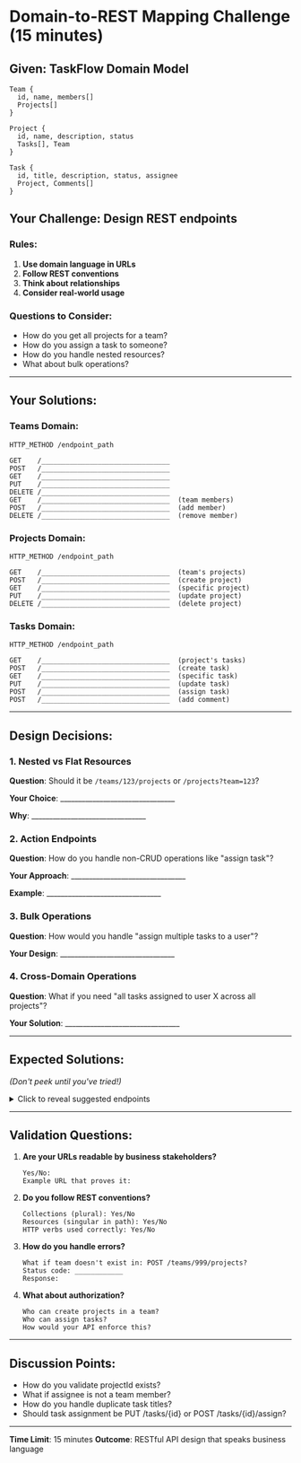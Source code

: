 # Domain-to-REST Mapping Challenge (15 minutes)

## Given: TaskFlow Domain Model

```
Team {
  id, name, members[]
  Projects[]
}

Project { 
  id, name, description, status
  Tasks[], Team
}

Task {
  id, title, description, status, assignee
  Project, Comments[]
}
```

## Your Challenge: Design REST endpoints

### Rules:
1. **Use domain language in URLs**
2. **Follow REST conventions**  
3. **Think about relationships**
4. **Consider real-world usage**

### Questions to Consider:
- How do you get all projects for a team?
- How do you assign a task to someone?
- How do you handle nested resources?
- What about bulk operations?

---

## Your Solutions:

### Teams Domain:
```
HTTP_METHOD /endpoint_path

GET    /________________________________
POST   /________________________________
GET    /________________________________
PUT    /________________________________
DELETE /________________________________
GET    /________________________________  (team members)
POST   /________________________________  (add member)
DELETE /________________________________  (remove member)
```

### Projects Domain:
```
HTTP_METHOD /endpoint_path

GET    /________________________________  (team's projects)
POST   /________________________________  (create project)
GET    /________________________________  (specific project)
PUT    /________________________________  (update project)
DELETE /________________________________  (delete project)
```

### Tasks Domain:
```
HTTP_METHOD /endpoint_path

GET    /________________________________  (project's tasks)
POST   /________________________________  (create task)
GET    /________________________________  (specific task)
PUT    /________________________________  (update task)
POST   /________________________________  (assign task)
POST   /________________________________  (add comment)
```

---

## Design Decisions:

### 1. Nested vs Flat Resources
**Question**: Should it be `/teams/123/projects` or `/projects?team=123`?

**Your Choice**: ________________________________

**Why**: ________________________________

### 2. Action Endpoints
**Question**: How do you handle non-CRUD operations like "assign task"?

**Your Approach**: ________________________________

**Example**: ________________________________

### 3. Bulk Operations
**Question**: How would you handle "assign multiple tasks to a user"?

**Your Design**: ________________________________

### 4. Cross-Domain Operations
**Question**: What if you need "all tasks assigned to user X across all projects"?

**Your Solution**: ________________________________

---

## Expected Solutions:
*(Don't peek until you've tried!)*

<details>
<summary>Click to reveal suggested endpoints</summary>

### Teams Domain:
```
GET    /teams                           # List all teams
POST   /teams                           # Create team
GET    /teams/{id}                      # Get specific team
PUT    /teams/{id}                      # Update team
DELETE /teams/{id}                      # Delete team
GET    /teams/{id}/members              # Get team members
POST   /teams/{id}/members              # Add member to team
DELETE /teams/{id}/members/{userId}     # Remove member from team
```

### Projects Domain:
```
GET    /teams/{teamId}/projects         # Get team's projects
POST   /teams/{teamId}/projects         # Create project in team
GET    /projects/{id}                   # Get specific project
PUT    /projects/{id}                   # Update project
DELETE /projects/{id}                   # Delete project
```

### Tasks Domain:
```
GET    /projects/{projectId}/tasks      # Get project's tasks
POST   /projects/{projectId}/tasks      # Create task in project
GET    /tasks/{id}                      # Get specific task
PUT    /tasks/{id}                      # Update task
POST   /tasks/{id}/assign               # Assign task to user
POST   /tasks/{id}/comments             # Add comment to task
```

### Advanced Endpoints:
```
GET    /users/{userId}/tasks            # Cross-domain: user's tasks
GET    /teams/{teamId}/tasks            # Cross-domain: team's all tasks
POST   /tasks/bulk-assign               # Bulk operation
GET    /projects/{id}/tasks/overdue     # Filtered sub-resources
```

</details>

---

## Validation Questions:

1. **Are your URLs readable by business stakeholders?**
   ```
   Yes/No: 
   Example URL that proves it:
   ```

2. **Do you follow REST conventions?**
   ```
   Collections (plural): Yes/No
   Resources (singular in path): Yes/No  
   HTTP verbs used correctly: Yes/No
   ```

3. **How do you handle errors?**
   ```
   What if team doesn't exist in: POST /teams/999/projects?
   Status code: ____________
   Response:
   ```

4. **What about authorization?**
   ```
   Who can create projects in a team?
   Who can assign tasks?
   How would your API enforce this?
   ```

---

## Discussion Points:
- How do you validate projectId exists?
- What if assignee is not a team member?
- How do you handle duplicate task titles?
- Should task assignment be PUT /tasks/{id} or POST /tasks/{id}/assign?

---

**Time Limit**: 15 minutes
**Outcome**: RESTful API design that speaks business language 